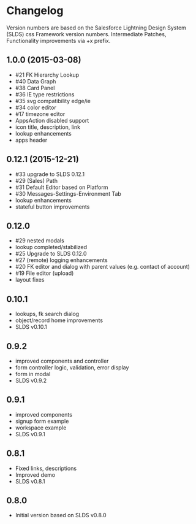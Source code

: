 # Changelog

Version numbers are based on the Salesforce Lightning Design System (SLDS) css Framework version numbers. 
Intermediate Patches, Functionality improvements via +x prefix.

## 1.0.0 (2015-03-08)

- #21 FK Hierarchy Lookup 
- #40 Data Graph
- #38 Card Panel
- #36 IE type restrictions
- #35 svg compatibility edge/ie
- #34 color editor
- #17 timezone editor
- AppsAction disabled support
- icon title, description, link
- lookup enhancements
- apps header

## 0.12.1 (2015-12-21)

- #33 upgrade to SLDS 0.12.1
- #29 (Sales) Path 
- #31 Default Editor based on Platform
- #30 Messages-Settings-Environment Tab
- lookup enhancements
- stateful button improvements

## 0.12.0

- #29 nested modals
- lookup completed/stabilized
- #25 Upgrade to SLDS 0.12.0
- #27 (remote) logging enhancements
- #20 FK editor and dialog with parent values (e.g. contact of account)
- #19 File editor (upload)
- layout fixes

## 0.10.1

- lookups, fk search dialog
- object/record home improvements
- SLDS v0.10.1

## 0.9.2

- improved components and controller
- form controller logic, validation, error display
- form in modal
- SLDS v0.9.2

## 0.9.1

- improved components
- signup form example
- workspace example
- SLDS v0.9.1

## 0.8.1

- Fixed links, descriptions
- Improved demo
- SLDS v0.8.1

## 0.8.0

- Initial version based on SLDS v0.8.0


